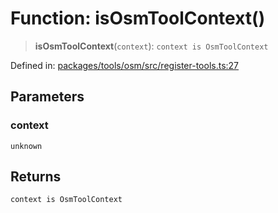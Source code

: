 # Function: isOsmToolContext()

> **isOsmToolContext**(`context`): `context is OsmToolContext`

Defined in: [packages/tools/osm/src/register-tools.ts:27](https://github.com/geodaopenjs/openassistant/blob/0a6a7e7306d75a25dc968b3117f04cb7bd613bec/packages/tools/osm/src/register-tools.ts#L27)

## Parameters

### context

`unknown`

## Returns

`context is OsmToolContext`
